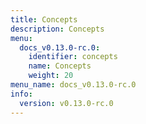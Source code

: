 ```yaml
---
title: Concepts
description: Concepts
menu:
  docs_v0.13.0-rc.0:
    identifier: concepts
    name: Concepts
    weight: 20
menu_name: docs_v0.13.0-rc.0
info:
  version: v0.13.0-rc.0
---
```


